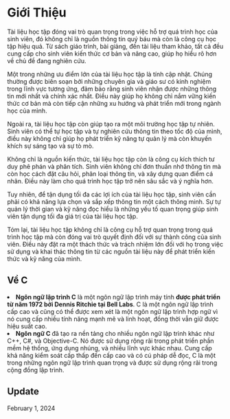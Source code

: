 # Giới Thiệu
Tài liệu học tập đóng vai trò quan trọng trong việc hỗ trợ quá trình học của sinh viên, đó không chỉ là nguồn thông tin quý báu mà còn là công cụ học tập hiệu quả. Từ sách giáo trình, bài giảng, đến tài liệu tham khảo, tất cả đều cung cấp cho sinh viên kiến thức cơ bản và nâng cao, giúp họ hiểu rõ hơn về chủ đề đang nghiên cứu.

Một trong những ưu điểm lớn của tài liệu học tập là tính cập nhật. Chúng thường được biên soạn bởi những chuyên gia và giáo sư có kinh nghiệm trong lĩnh vực tương ứng, đảm bảo rằng sinh viên nhận được những thông tin mới nhất và chính xác nhất. Điều này giúp họ không chỉ nắm vững kiến thức cơ bản mà còn tiếp cận những xu hướng và phát triển mới trong ngành học của mình.

Ngoài ra, tài liệu học tập còn giúp tạo ra một môi trường học tập tự nhiên. Sinh viên có thể tự học tập và tự nghiên cứu thông tin theo tốc độ của mình, điều này không chỉ giúp họ phát triển kỹ năng tự quản lý mà còn khuyến khích sự sáng tạo và sự tò mò.

Không chỉ là nguồn kiến thức, tài liệu học tập còn là công cụ kích thích tư duy phê phán và phân tích. Sinh viên không chỉ đơn thuần nhớ thông tin mà còn học cách đặt câu hỏi, phân loại thông tin, và xây dựng quan điểm cá nhân. Điều này làm cho quá trình học tập trở nên sâu sắc và ý nghĩa hơn.

Tuy nhiên, để tận dụng tối đa các lợi ích của tài liệu học tập, sinh viên cần phải có khả năng lựa chọn và sắp xếp thông tin một cách thông minh. Sự tự quản lý thời gian và kỹ năng đọc hiểu là những yếu tố quan trọng giúp sinh viên tận dụng tối đa giá trị của tài liệu học tập.

Tóm lại, tài liệu học tập không chỉ là công cụ hỗ trợ quan trọng trong quá trình học tập mà còn đóng vai trò quyết định đối với sự thành công của sinh viên. Điều này đặt ra một thách thức và trách nhiệm lớn đối với họ trong việc sử dụng và khai thác thông tin từ các nguồn tài liệu này để phát triển kiến thức và kỹ năng của mình.

<h2>Về C</h2>
<li><b>Ngôn ngữ lập trình C</b> là một ngôn ngữ lập trình máy tính <b>được phát triển từ năm 1972 bởi Dennis Ritchie tại Bell Labs</b>. C là một ngôn ngữ lập trình cấp cao và cũng có thể được xem xét là một ngôn ngữ lập trình hợp ngữ vì nó cung cấp nhiều tính năng mạnh mẽ và linh hoạt, đồng thời vẫn giữ được hiệu suất cao.</li>

<li><b>Ngôn ngữ C </b>đã tạo ra nền tảng cho nhiều ngôn ngữ lập trình khác như C++, C#, và Objective-C. Nó được sử dụng rộng rãi trong phát triển phần mềm hệ thống, ứng dụng nhúng, và nhiều lĩnh vực khác nhau. Cung cấp khả năng kiểm soát cấp thấp đến cấp cao và có cú pháp dễ đọc, C là một trong những ngôn ngữ lập trình quan trọng và được sử dụng rộng rãi trong cộng đồng lập trình.</li>

<h2>Update</h2>
 February 1, 2024
